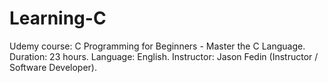 # Learning-C

Udemy course: C Programming for Beginners - Master the C Language.
Duration: 23 hours.
Language: English.
Instructor: Jason Fedin (Instructor / Software Developer).
